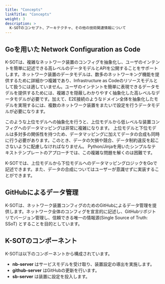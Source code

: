 ```yaml
---
title: "Concepts"
linkTitle: "Concepts"
weight: 3
description: >
  K-SOTのコンセプト、アーキテクチャ、その他の技術関連情報について
---
```


## Goを用いた Network Configuration as Code

K-SOTは、複雑なネットワーク装置のコンフィグを抽象化し、ユーザのインテントを簡単に記述できる高レベルのデータモデルとAPIを公開することをサポートします。ネットワーク装置のデータモデルは、数多のネットワーキング機能を提供するために詳細かつ複雑であり、Infrastructure as Codeのリソースモデルとして扱うには適していません。ユーザのインテントを簡単に表現できるデータモデルを提供するためには、複雑さを隠蔽しわかりやすく抽象化した高レベルなデータモデルが必要です。加えて、E2E接続のようなドメイン全体を抽象化したモデルを実現するには、複数のネットワーク装置をまたいで設定を行うデータモデルが必要になります。

このような上位モデルへの抽象化を行うと、上位モデルから低レベルな装置コンフィグへのデータマッピングは非常に複雑になります。
上位モデルと下位モデルは多対多の関係性を持つため、データマッピングに加えてデータの合成も同時に行う必要があります。このとき、データの欠損や競合、データ制約違反を起こさないように配慮しなければなりません。
Python/Jinjaを用いたシンプルなテキストテンプレートのアプローチでは、この複雑な問題を解くのは困難です。

K-SOTでは、上位モデルから下位モデルへのデータマッピングロジックをGoで記述できます。また、データの合成についてはユーザーが意識せずに実装することができます。

## GitHubによるデータ管理

K-SOTは、ネットワーク装置コンフィグのためのGitHubによるデータ管理を提供します。ネットワーク全体のコンフィグを宣言的に記述し、GitHubリポジトリでバージョン管理し、信頼できる唯一の情報源(Single Source of Truth: SSoT) とすることを目的としています。

## K-SOTのコンポーネント

K-SOTは以下のコンポーネントから構成されています。

- **nb-server** はサービスモデルを受け取り、装置設定の導出を実施します。
- **github-server** はGitHubの更新を行います。
- **sb-server** は装置に設定を投入します。
